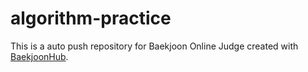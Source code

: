 # algorithm-practice
This is a auto push repository for Baekjoon Online Judge created with [BaekjoonHub](https://github.com/BaekjoonHub/BaekjoonHub).
